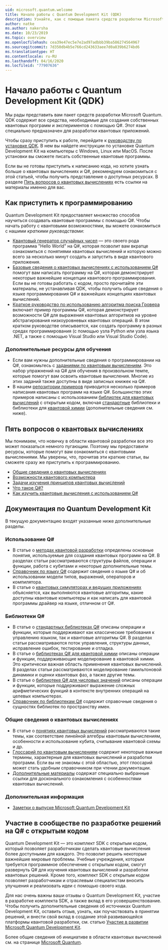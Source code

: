 ```yaml
---
uid: microsoft.quantum.welcome
title: Начало работы с Quantum Development Kit (QDK)
description: Узнайте, как с помощью пакета средств разработки Microsoft Quantum (QDK) начать создавать программные квантовые проекты на языке Q#.
author: natke
ms.author: nakersha
ms.date: 10/23/2019
ms.topic: overview
ms.openlocfilehash: cea39e47ec5e7e2ad97adbbb39ba586274564967
ms.sourcegitcommit: 7d350db4b5e766cd243633aee7d0a839b6274bd6
ms.translationtype: HT
ms.contentlocale: ru-RU
ms.lasthandoff: 04/16/2020
ms.locfileid: "77907636"
---
```

# <a name="get-started-with-the-quantum-development-kit-qdk"></a>Начало работы с Quantum Development Kit (QDK)

Мы рады представить вам пакет средств разработки Microsoft Quantum.  
QDK содержит все средства, необходимые для создания собственных квантовых программ и экспериментов с помощью Q#. Этот язык специально предназначен для разработки квантовых приложений. 

Чтобы сразу приступить к работе, перейдите к [руководству по установке QDK](xref:microsoft.quantum.install).
В нем вы найдете инструкции по установке Quantum Development Kit на компьютеры с Windows, Linux или MacOS. После установки вы сможете писать собственные квантовые программы.

Если вы не готовы приступить к написанию кода, но хотите узнать больше о квантовых вычислениях и Q#, рекомендуем ознакомиться с этой статьей, чтобы получить представление о доступных ресурсах. В разделе [Пять вопросов о квантовых вычислениях](#five-questions-about-quantum-computing) есть ссылки на материалы именно для вас.

## <a name="get-started-programming"></a>Как приступить к программированию

Quantum Development Kit предоставляет множество способов научиться создавать квантовые программы с помощью Q#.
Чтобы начать работу с квантовыми возможностями, вы можете ознакомиться с нашими *краткими руководствами*:

* [Квантовый генератор случайных чисел](xref:microsoft.quantum.quickstarts.qrng) — это своего рода программа "Hello World" на Q#, которая позволит вам вкратце ознакомиться с понятиями квантовых вычислений и которую можно всего за несколько минут создать и запустить в виде квантового приложения.
* [Базовые сведения о квантовых вычислениях с использованием Q#](xref:microsoft.quantum.write-program) помогут вам написать программу на Q#, которая демонстрирует некоторые важнейшие концепции квантового программирования. 
    Если вы не готовы работать с кодом, просто прочитайте эти материалы, не устанавливая QDK, чтобы получить общие сведения о языке программирования Q# и важнейших концепциях квантовых вычислений.
* [Краткое руководство по использованию алгоритма поиска Гровера](xref:microsoft.quantum.quickstarts.search) включает пример программы Q#, которая демонстрирует возможности Q# для выражения квантовых алгоритмов на уровне абстрагирования низкоуровневых квантовых операций. 
    В этом кратком руководстве описывается, как создать программу в разных средах программирования (с помощью узла Python или узла языка .NET, а также с помощью Visual Studio или Visual Studio Code).

### <a name="learning-further"></a>Дополнительные ресурсы для обучения
* Если вам нужны дополнительные сведения о программировании на Q#, ознакомьтесь с [заданиями по квантовым вычислениям](https://github.com/Microsoft/QuantumKatas). Это набор упражнений на Q# для обучения в произвольном темпе, которые помогут вам освоить квантовые вычисления.
    Многие из этих заданий также доступны в виде записных книжек на Q#. 
* В нашем [репозитории примеров](https://github.com/Microsoft/Quantum) приводится несколько примеров написания квантовых программ на языке Q#. Большинство этих примеров написаны с использованием [библиотек для квантовых вычислений](https://github.com/Microsoft/QuantumLibraries) с открытым кодом, включая [стандартные](xref:microsoft.quantum.libraries.standard.intro) библиотеки и библиотеки для [квантовой химии](xref:microsoft.quantum.chemistry.concepts.intro) (дополнительные сведения см. ниже).

## <a name="five-questions-about-quantum-computing"></a>Пять вопросов о квантовых вычислениях

Мы понимаем, что новичку в области квантовой разработки все это может показаться немного пугающим. Поэтому мы предоставили ресурсы, которые помогут вам ознакомиться с квантовыми вычислениями. Мы уверены, что, прочитав эти краткие статьи, вы сможете сразу же приступить к программированию.
* [Общие сведения о квантовых вычислениях](xref:microsoft.quantum.overview.what)
* [Возможности квантового компьютера](xref:microsoft.quantum.overview.computers)
* [Задачи изучения принципов квантовых вычислений](xref:microsoft.quantum.overview.why)
* [Что такое Q#?](xref:microsoft.quantum.overview.qsharp)
* [Как изучить квантовые вычисления с использованием Q#](xref:microsoft.quantum.overview.learn)

## <a name="quantum-development-kit-documentation"></a>Документация по Quantum Development Kit

В текущую документацию входят указанные ниже дополнительные разделы.

### <a name="using-q"></a>Использование Q#
* В статье о [методах квантовой разработки](xref:microsoft.quantum.techniques.intro) определены основные понятия, используемые для создания квантовых программ на Q#. В разделах статьи рассматриваются структуры файлов, операции и функции, работа с кубитами и некоторые дополнительные темы.
* [Справочник по языку Q#](xref:microsoft.quantum.language.intro) содержит сведения о языке Q# и об использовании модели типов, выражений, операторов и компилятора.
* В статье о [квантовых симуляторах и ведущих приложениях](xref:microsoft.quantum.machines) объясняется, как выполняются квантовые алгоритмы, какие доступны квантовые компьютеры и как написать для квантовой программы драйвер на языке, отличном от Q#.

### <a name="q-libraries"></a>Библиотеки Q#
* В статье о [стандартных библиотеках Q#](xref:microsoft.quantum.libraries.standard.intro) описаны операции и функции, которые поддерживают как классические требования к управлению языком, так и квантовые алгоритмы Q#. 
    В разделах статьи рассматриваются поток управления, структуры данных, исправление ошибок, тестирование и отладка. 
* В статье о [библиотеках Q# для квантовой химии](xref:microsoft.quantum.chemistry.concepts.intro) описаны операции и функции, поддерживающие моделирование в квантовой химии. Это критически важная область применения квантовых вычислений. В разделах статьи рассматриваются моделирование гамильтоновой динамики и оценки квантовых фаз, а также другие темы.
* В статье о [библиотеке Q# для числовых значений](xref:microsoft.quantum.numerics.intro) описаны операции и функции, которые поддерживают выражение сложных арифметических функций в контексте внутренних операций на целевых компьютерах.
* [Справочник по библиотекам Q#](xref:microsoft.quantum.standardlibsintro) содержит справочные сведения о сущностях библиотек по пространству имен.

### <a name="general-quantum-computing"></a>Общие сведения о квантовых вычислениях
* В статье о [понятиях квантовых вычислений](xref:microsoft.quantum.concepts.intro) рассматриваются такие темы, как соответствие линейной алгебры квантовым вычислениям, особенности и использование кубита, считывание квантовой схемы и др.
* [Глоссарий по квантовым вычислениям](xref:microsoft.quantum.glossary) содержит некоторые важные термины, характерные для квантовых вычислений и разработки программ. 
    Если вы не знакомы с этой областью, этот глоссарий может стать удобным справочником при чтении документации.
* [Дополнительные материалы](xref:microsoft.quantum.more-information) содержат специально выбранные ссылки для досконального ознакомления с особенностями квантовых вычислений.

### <a name="additional-info"></a>Дополнительная информация
* [Заметки о выпуске Microsoft Quantum Development Kit](xref:microsoft.quantum.relnotes)


## <a name="be-a-part-of-the-q-open-source-community"></a>Участие в сообществе по разработке решений на Q# с открытым кодом
Quantum Development Kit — это комплект SDK с открытым кодом, который позволяет разработчикам сделать квантовые вычисления более доступными для каждого. Это позволит решить некоторые важнейшие мировые проблемы.  Учебные учреждения, которым требуется программное обеспечение с открытым кодом, смогут развернуть Q# для изучения квантовых вычислений и разработки квантовых решений. Кроме того, комплект SDK с открытым кодом позволяет разработчикам и отраслевым специалистам вносить улучшения и реализовать идеи с помощью своего кода.

Для нас очень важны ваши отзывы о Quantum Development Kit, участие в разработке комплекта SDK, а также вклад в его усовершенствование.  Чтобы получить дополнительные сведения об источниках Quantum Development Kit, оставить отзыв, узнать, как поучаствовать в принятии решений, и внести свой вклад в создание этой развивающейся платформы квантовой разработки, см. статью [Участие в развитии Microsoft Quantum Development Kit](xref:microsoft.quantum.contributing).

Более общие сведения об инициативе в области квантовых вычислений см. на странице [Microsoft Quantum](https://www.microsoft.com/en-us/quantum/).
